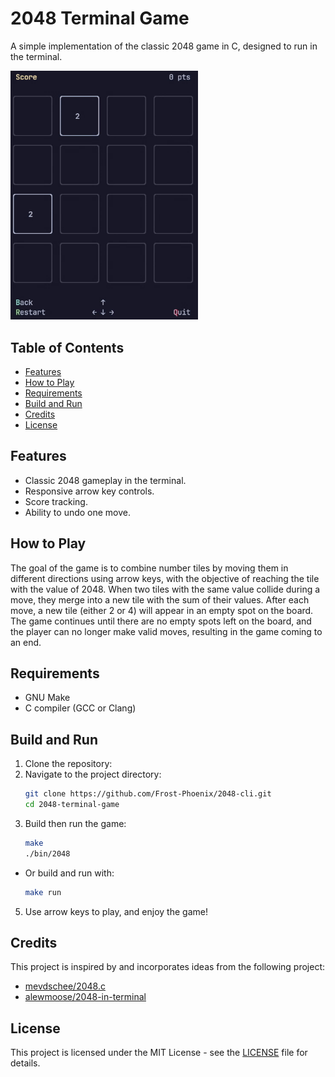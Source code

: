 # 2048 Terminal Game

A simple implementation of the classic 2048 game in C, designed to run in the terminal.

<img src=".github/assets/gameplay.gif" width="300" alt="Gameplay Gif">

## Table of Contents

- [Features](#features)
- [How to Play](#how-to-play)
- [Requirements](#requirements)
- [Build and Run](#build-and-run)
- [Credits](#credits)
- [License](#license)

## Features

- Classic 2048 gameplay in the terminal.
- Responsive arrow key controls.
- Score tracking.
- Ability to undo one move.

## How to Play

The goal of the game is to combine number tiles by moving them in different directions using arrow keys, with the objective of reaching the tile with the value of 2048. When two tiles with the same value collide during a move, they merge into a new tile with the sum of their values. After each move, a new tile (either 2 or 4) will appear in an empty spot on the board. The game continues until there are no empty spots left on the board, and the player can no longer make valid moves, resulting in the game coming to an end.

## Requirements

- GNU Make
- C compiler (GCC or Clang)

## Build and Run

1. Clone the repository:
2. Navigate to the project directory:
    ```bash
    git clone https://github.com/Frost-Phoenix/2048-cli.git
    cd 2048-terminal-game
    ```
3. Build then run the game:
    ```bash
    make
    ./bin/2048
    ```
 - Or build and run with:

    ```bash
    make run
    ```
5. Use arrow keys to play, and enjoy the game!

## Credits

This project is inspired by and incorporates ideas from the following project:

- [mevdschee/2048.c](https://github.com/mevdschee/2048.c)
- [alewmoose/2048-in-terminal](https://github.com/alewmoose/2048-in-terminal)


## License

This project is licensed under the MIT License - see the [LICENSE](LICENSE) file for details.
